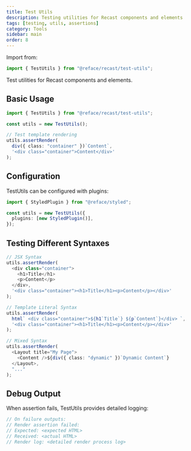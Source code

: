 ```yaml
---
title: Test Utils
description: Testing utilities for Recast components and elements
tags: [testing, utils, assertions]
category: Tools
sidebar: main
order: 8
---
```


Import from:

```typescript
import { TestUtils } from "@reface/recast/test-utils";
```

Test utilities for Recast components and elements.

## Basic Usage

```typescript
import { TestUtils } from "@reface/recast/test-utils";

const utils = new TestUtils();

// Test template rendering
utils.assertRender(
  div({ class: "container" })`Content`,
  '<div class="container">Content</div>'
);
```

## Configuration

TestUtils can be configured with plugins:

```typescript
import { StyledPlugin } from "@reface/styled";

const utils = new TestUtils({
  plugins: [new StyledPlugin()],
});
```

## Testing Different Syntaxes

```typescript
// JSX Syntax
utils.assertRender(
  <div class="container">
    <h1>Title</h1>
    <p>Content</p>
  </div>,
  '<div class="container"><h1>Title</h1><p>Content</p></div>'
);

// Template Literal Syntax
utils.assertRender(
  html` <div class="container">${h1`Title`} ${p`Content`}</div> `,
  '<div class="container"><h1>Title</h1><p>Content</p></div>'
);

// Mixed Syntax
utils.assertRender(
  <Layout title="My Page">
    <Content />${div({ class: "dynamic" })`Dynamic Content`}
  </Layout>,
  "..."
);
```

## Debug Output

When assertion fails, TestUtils provides detailed logging:

```typescript
// On failure outputs:
// Render assertion failed:
// Expected: <expected HTML>
// Received: <actual HTML>
// Render log: <detailed render process log>
```
